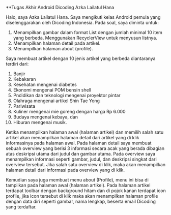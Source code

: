 **Tugas Akhir Android Dicoding Azka Lailatul Hana 

Halo, saya Azka Lailatul Hana. Saya mengikuti kelas Android pemula yang diselenggarakan oleh Dicoding Indonesia. Pada soal, saya diminta untuk:
1. Menampilkan gambar dalam format List dengan jumlah minimal 10 item yang berbeda. Menggunakan RecyclerView untuk menyusun listnya.
2. Menampilkan halaman detail pada artikel.
3. Menampilkan halaman about (profile).

Saya membuat artikel dengan 10 jenis artikel yang berbeda diantaranya terdiri dari: 
1. Banjir
2. Kebakaran
3. Kesehatan mengenai diabetes
4. Ekonomi mengenai POM bensin shell
5. Pndidikan dan teknologi mengenai proyektor pintar
6. Olahraga mengenai artikel Shin Tae Yong
7. Pariwisata
8. Kuliner mengenai mie goreng dengan harga Rp 6.000
9. Budaya mengenai kebaya, dan
10. Hiburan mengenai musik.

Ketika menampilkan halaman awal (halaman artikel) dan memilih salah satu artikel akan menampilkan halaman detail dari artikel yang di klik informasinya pada halaman awal. Pada halaman detail saya membuat sebuah overview yang berisi 3 informasi secara acak yang berada dibagian atas deskripsi utama dari judul dan gambar utama. Pada overview saya menampilkan informasi seperti gambar, judul, dan deskripsi singkat dari overview tersebut. Jika salah satu overview di klik, maka akan menampilkan halaman detail dari informasi pada overview yang di klik.

Kemudian saya juga membuat menu about (Profile), menu ini bisa di tampilkan pada halaman awal (halaman artikel). Pada halaman artikel terdapat toolbar dengan background hitam dan di pojok kanan terdapat icon profile, jika icon tersebut di klik maka akan menampilkan halaman profile dengan data diri seperti gambar, nama lengkap, beserta email Dicoding yang terdaftar. 
